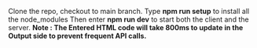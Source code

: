 Clone the repo, checkout to main branch.
Type **npm run setup** to install all the node_modules
Then enter **npm run dev** to start both the client and the server. 
**Note :  The Entered HTML code will take 800ms to update in the Output side to prevent frequent API calls.**
